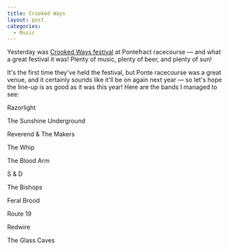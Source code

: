 ```yaml
---
title: Crooked Ways
layout: post
categories:
  - Music
---
```

Yesterday was [Crooked Ways festival](http://crookedways.co.uk/) at Pontefract racecourse — and what a great festival it was! Plenty of music, plenty of beer, and plenty of sun!

It's the first time they've held the festival, but Ponte racecourse was a great venue, and it certainly sounds like it'll be on again next year — so let's hope the line-up is as good as it was this year! Here are the bands I managed to see:

Razorlight
  
The Sunshine Underground
  
Reverend & The Makers
  
The Whip
  
The Blood Arm
  
S & D
  
The Bishops
  
Feral Brood
  
Route 19
  
Redwire
  
The Glass Caves